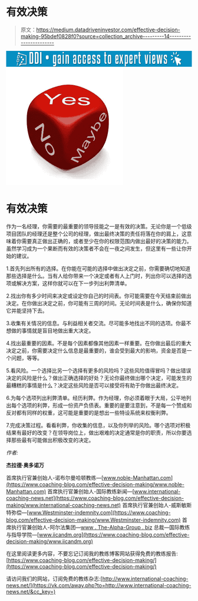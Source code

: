 # 有效决策

> 原文：<https://medium.datadriveninvestor.com/effective-decision-making-95bdef0828f0?source=collection_archive---------14----------------------->

[![](img/ce659685e6fa609cf1edb0993c9a4d07.png)](http://www.track.datadriveninvestor.com/1B9E)![](img/a2b6f075d16c58c9d30b638cf9dd01aa.png)

# 有效决策

作为一名经理，你需要的最重要的领导技能之一是有效的决策。无论你是一个低级项目团队的经理还是整个公司的经理，做出最终决策的责任将落在你的肩上，这意味着你需要真正做出正确的，或者至少在你的权限范围内做出最好的决策的能力。虽然学习成为一个果断而有效的决策者不会在一夜之间发生，但这里有一些让你开始的建议。

1.首先列出所有的选择。在你能在可能的选择中做出决定之前，你需要确切地知道那些选择是什么。当有人给你带来一个决定或者有人上门时，列出你可以选择的选项或解决方案，这样你就可以在下一步列出利弊清单。

2.找出你有多少时间来决定或设定你自己的时间表。你可能需要在今天结束前做出决定。在你做出决定之前，你可能有三周的时间。无论时间表是什么，确保你知道它并能坚持下去。

3.收集有关情况的信息。与利益相关者交流。尽可能多地找出不同的选项。你最不想做的事情就是盲目地做出重大决定。

4.找出最重要的因素。不是每个因素都像其他因素一样重要。在你做出最后的重大决定之前，你需要决定什么信息是最重要的，谁会受到最大的影响，资金是否是一个问题，等等。

5.看风险。一个选择比另一个选择有更多的风险吗？这些风险值得冒吗？做出错误决定的风险是什么？做出正确选择的好处？无论你最终做出哪个决定，可能发生的最糟糕的事情是什么？决定这些风险是否可以接受将有助于你做出最终决定。

6.为每个选项列出利弊清单。经历利弊。作为经理，你必须着眼于大局，公平地列出每个选项的利弊，形成一份资产负债表。重要的是要注意到，不是每一个赞成和反对都有同样的权重，这可能是重要的是想出一些特设系统来权衡利弊。

7.完成决策过程。看看利弊，你收集的信息，以及你列举的风险。哪个选项对积极结果有最好的改变？在领导岗位上，做出艰难的决定通常是你的职责，所以你要选择那些最有可能做出积极改变的决定。

*作者:*

**杰拉德·奥多诺万**

首席执行官兼创始人-诺布尔曼哈顿教练—[www.noble-Manhattan.com](https://www.coaching-blog.com/effective-decision-making/www.noble-Manhattan.com)
首席执行官兼创始人-国际教练新闻—[www.international-coaching-news.net](https://www.coaching-blog.com/effective-decision-making/www.international-coaching-news.net)
首席执行官兼创始人-威斯敏斯特弥偿—[www.Westminster-indemnity.com](https://www.coaching-blog.com/effective-decision-making/www.Westminster-indemnity.com)
首席执行官兼创始人-阿尔法集团—[www . The-Alpha-Group . biz](https://www.coaching-blog.com/effective-decision-making/www.the-alpha-group.biz)
总裁—国际教练与指导学院—[www.iicandm.org](https://www.coaching-blog.com/effective-decision-making/www.iicandm.org)

在这里阅读更多内容，不要忘记订阅我的教练博客网站获得免费的教练报告:[https://www.coaching-blog.com/effective-decision-making/](https://www.coaching-blog.com/effective-decision-making/)

请访问我们的网站，订阅免费的教练杂志:[http://www.international-coaching-news.net/](https://vk.com/away.php?to=http://www.international-coaching-news.net/&cc_key=)